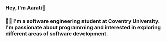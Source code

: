 ### Hey, I'm Aarati🌸


### 👩‍🎓 I'm a software engineering student at Coventry University. I'm passionate about programming and interested in exploring different areas of software development.

